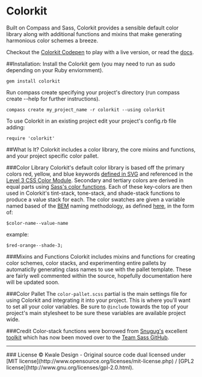 Colorkit
========

Built on Compass and Sass, Colorkit provides a sensible default color library
along with additional functions and mixins that make generating harmonious
color schemes a breeze.

Checkout the [Colorkit Codepen](http://codepen.io/kwaledesign/pen/glxBi) to play with a live version, or read the [docs](kwaledesign.github.io/Colorkit).

##Installation:
Install the Colorkit gem (you may need to run as sudo depending on your Ruby
enviornment).
```
gem install colorkit
```
Run compass create specifying your project's directory (run compass create --help for further instructions).
```
compass create my_project_name -r colorkit --using colorkit
```

To use Colorkit in an existing project edit your project's config.rb file adding:
```
require 'colorkit'
```

##What Is It?
Colorkit includes a color library, the core mixins and functions, and your
project specific color pallet.

###Color Library
Colorkit's default color library is based off the primary colors red, yellow,
and blue keywords [defined in
SVG](http://www.w3.org/TR/SVG/types.html#ColorKeywords) and referenced in the [Level 3 CSS Color
Module](http://www.w3.org/TR/css3-color/#svg-color). Secondary and tertiary colors are derived in equal parts using [Sass's
color
functions](http://sass-lang.com/docs/yardoc/Sass/Script/Functions.html#mix-instance_method). Each of these key-colors are then used in Colorkit's
tint-stack, tone-stack, and shade-stack functions to produce a value stack for
each. The color swatches are given a variable named based of the
[BEM](http://bem.info/) naming
methodology, as defined [here](https://github.com/kwaledesign/CSS-Styleguide), in the form of:
```
$color-name--value-name
```
example:

```
$red-orange--shade-3;
```
###Mixins and Functions
Colorkit includes mixins and functions for creating color schemes, color
stacks, and experimenting entire pallets by automaticlly generating class names
to use with the pallet template. These are fairly well commented within the
source, hopefully documentation here will be updated soon.

###Color Pallet
The `color-pallet.scss` partial is the main settings file for using Colorkit
and integrating it into your project. This is where you'll want to set all your
color variables. Be sure to `@include` towards the top of your project's main
stylesheet to be sure these variables are available project wide.

###Credit
Color-stack functions were borrowed from [Snugug's](https://twitter.com/Snugug) excellent [toolkit](https://github.com/Snugug/toolkit#colour-functions) which has now been moved over to the [Team Sass GitHub](https://github.com/Team-Sass/toolkit).

<hr>
### License
© Kwale Design - Original source code dual licensed under [MIT license](http://www.opensource.org/licenses/mit-license.php) / [GPL2 license](http://www.gnu.org/licenses/gpl-2.0.html).

